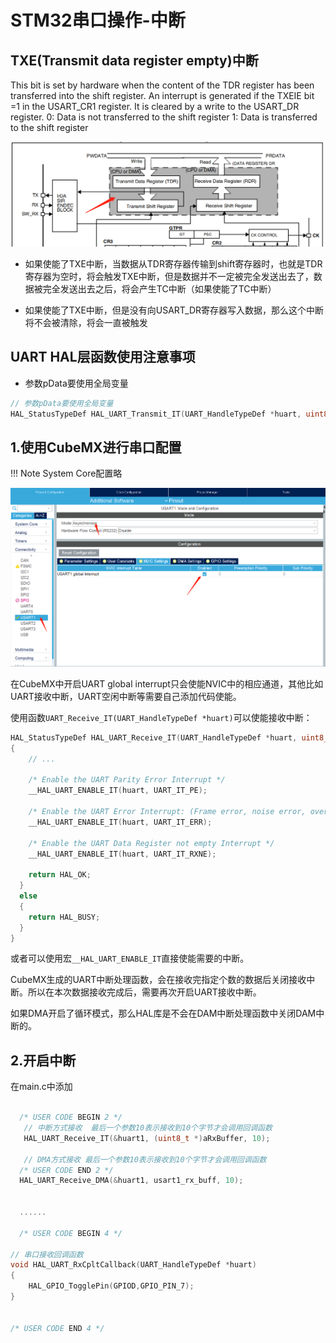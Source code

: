 # STM32串口操作-中断

## TXE(Transmit data register empty)中断
This bit is set by hardware when the content of the TDR register has been transferred into 
the shift register. An interrupt is generated if the TXEIE bit =1 in the USART_CR1 register. It 
is cleared by a write to the USART_DR register.
0: Data is not transferred to the shift register
1: Data is transferred to the shift register

![](img/UART/uart_transmit_interrupt.png)


* 如果使能了TXE中断，当数据从TDR寄存器传输到shift寄存器时，也就是TDR寄存器为空时，将会触发TXE中断，但是数据并不一定被完全发送出去了，数据被完全发送出去之后，将会产生TC中断（如果使能了TC中断）

* 如果使能了TXE中断，但是没有向USART_DR寄存器写入数据，那么这个中断将不会被清除，将会一直被触发

## UART HAL层函数使用注意事项

* 参数pData要使用全局变量

```c
// 参数pData要使用全局变量
HAL_StatusTypeDef HAL_UART_Transmit_IT(UART_HandleTypeDef *huart, uint8_t *pData, uint16_t Size)
```


## 1.使用CubeMX进行串口配置

!!! Note
    System Core配置略
	
![](img/UART/usart1_IT_configure.png)

在CubeMX中开启UART global interrupt只会使能NVIC中的相应通道，其他比如UART接收中断，UART空闲中断等需要自己添加代码使能。

使用函数```UART_Receive_IT(UART_HandleTypeDef *huart)```可以使能接收中断：

```c
HAL_StatusTypeDef HAL_UART_Receive_IT(UART_HandleTypeDef *huart, uint8_t *pData, uint16_t Size)
{
    // ...

    /* Enable the UART Parity Error Interrupt */
    __HAL_UART_ENABLE_IT(huart, UART_IT_PE);

    /* Enable the UART Error Interrupt: (Frame error, noise error, overrun error) */
    __HAL_UART_ENABLE_IT(huart, UART_IT_ERR);

    /* Enable the UART Data Register not empty Interrupt */
    __HAL_UART_ENABLE_IT(huart, UART_IT_RXNE);

    return HAL_OK;
  }
  else
  {
    return HAL_BUSY;
  }
}

```
或者可以使用宏```__HAL_UART_ENABLE_IT```直接使能需要的中断。

CubeMX生成的UART中断处理函数，会在接收完指定个数的数据后关闭接收中断。所以在本次数据接收完成后，需要再次开启UART接收中断。

如果DMA开启了循环模式，那么HAL库是不会在DAM中断处理函数中关闭DAM中断的。



## 2.开启中断
在main.c中添加

```c

  /* USER CODE BEGIN 2 */
   // 中断方式接收  最后一个参数10表示接收到10个字节才会调用回调函数
   HAL_UART_Receive_IT(&huart1, (uint8_t *)aRxBuffer, 10);
   
   // DMA方式接收 最后一个参数10表示接收到10个字节才会调用回调函数
  /* USER CODE END 2 */
  HAL_UART_Receive_DMA(&huart1, usart1_rx_buff, 10);
  
  
  ......
  
  /* USER CODE BEGIN 4 */
  
// 串口接收回调函数
void HAL_UART_RxCpltCallback(UART_HandleTypeDef *huart)
{
	HAL_GPIO_TogglePin(GPIOD,GPIO_PIN_7);
}


/* USER CODE END 4 */
  
  
```











